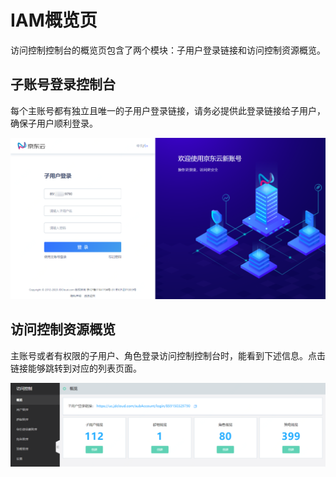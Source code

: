 # IAM概览页

访问控制控制台的概览页包含了两个模块：子用户登录链接和访问控制资源概览。

## 子账号登录控制台

每个主账号都有独立且唯一的子用户登录链接，请务必提供此登录链接给子用户，确保子用户顺利登录。

![子用户登录页](../../../../image/IAM/Summary/sublogin.png)

## 访问控制资源概览

主账号或者有权限的子用户、角色登录访问控制控制台时，能看到下述信息。点击链接能够跳转到对应的列表页面。

![访问控制概览页](../../../../image/IAM/Summary/overview.png)


